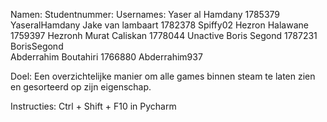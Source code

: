 Namen:                              Studentnummer:             Usernames:
Yaser al Hamdany                    1785379                    YaseralHamdany
Jake van lambaart                   1782378                    Spiffy02
Hezron Halawane                     1759397                    Hezronh
Murat Caliskan                      1778044                    Unactive
Boris Segond                        1787231                    BorisSegond                            
Abderrahim Boutahiri                1766880                    Abderrahim937          


Doel:
Een overzichtelijke manier om alle games binnen steam te laten zien en gesorteerd op zijn eigenschap.




Instructies:
Ctrl + Shift + F10 in Pycharm


